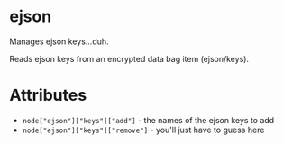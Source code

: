 # ejson

Manages ejson keys...duh.

Reads ejson keys from an encrypted data bag item (ejson/keys).

# Attributes

* `node["ejson"]["keys"]["add"]` - the names of the ejson keys to add
* `node["ejson"]["keys"]["remove"]` - you'll just have to guess here
